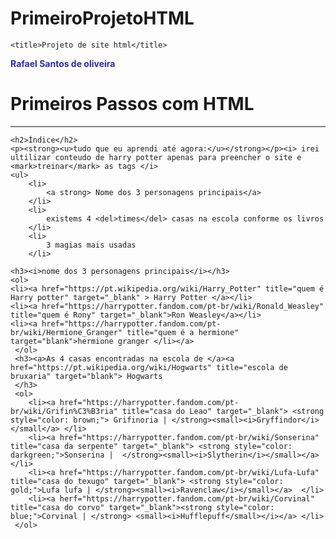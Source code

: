 # PrimeiroProjetoHTML
<!DOCTYPE html>
<html lang="en">
<head>

    <title>Projeto de site html</title> 
</head>
<body>
    <strong style="color: rgb(44, 42, 165);">Rafael Santos de oliveira</strong>
    <h1>Primeiros Passos com HTML</h1>  
    <hr />

    <h2>Índice</h2>
    <p><strong><u>tudo que eu aprendi até agora:</u></strong></p><i> irei ultilizar conteudo de harry potter apenas para preencher o site e <mark>treinar</mark> as tags </i>
    <ul>
        <li>
            <a strong> Nome dos 3 personagens principais</a>
        </li>
        <li>
            existems 4 <del>times</del> casas na escola conforme os livros
        </li>
        <li>
            3 magias mais usadas
        </li>
    
    <h3><i>nome dos 3 personagens principais</i></h3>
    <ol>
    <li><a href="https://pt.wikipedia.org/wiki/Harry_Potter" title="quem é Harry potter" target="_blank" > Harry Potter </a></li>
    <li><a href="https://harrypotter.fandom.com/pt-br/wiki/Ronald_Weasley" title="quem é Rony" target="_blank">Ron Weasley</a></li>
    <li><a href="https://harrypotter.fandom.com/pt-br/wiki/Hermione_Granger" title="quem é a hermione" target="blank">hermione granger </li></a>
     </ol>
     <h3><a>As 4 casas encontradas na escola de </a><a href="https://pt.wikipedia.org/wiki/Hogwarts" title="escola de bruxaria" target="blank"> Hogwarts
     </h3>
     <ol>
        <li><a href="https://harrypotter.fandom.com/pt-br/wiki/Grifin%C3%B3ria" title="casa do Leao" target="_blank"> <strong style="color: brown;"> Grifinoria | </strong><small><i>Gryffindor</i></small</a> </li>
        <li><a href="https://harrypotter.fandom.com/pt-br/wiki/Sonserina" title="casa da serpente" target="_blank"> <strong style="color: darkgreen;">Sonserina |  </strong><small><i>Slytherin</i></small></a> </li>
        <li><a href="https://harrypotter.fandom.com/pt-br/wiki/Lufa-Lufa" title="casa do texugo" target="_blank"> <strong style="color: gold;">Lufa lufa | </strong><small><i>Ravenclaw</i></small></a>  </li>
        <li><a herf="https://harrypotter.fandom.com/pt-br/wiki/Corvinal" title="casa do corvo" target="_blank"><strong style="color: blue;">Corvinal | </strong> <small><i>Hufflepuff</small></i></a> </li>
     </ol>

</body>
</html>
